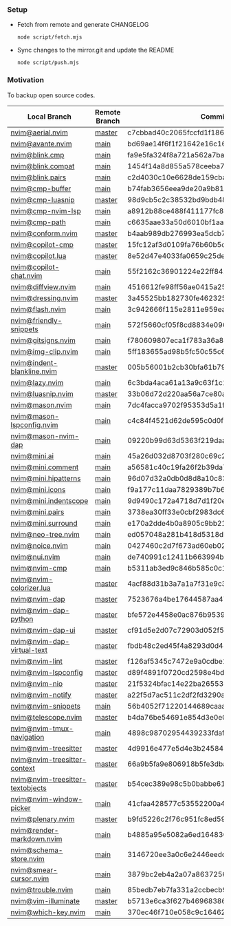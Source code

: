 ### Setup

* Fetch from remote and generate CHANGELOG

  ```fish
  node script/fetch.mjs
  ```

* Sync changes to the mirror.git and update the README

  ```fish
  node script/push.mjs
  ```


### Motivation

To backup open source codes.


 Local Branch                         | Remote Branch                                       | Commit                                  
--------------------------------------|-----------------------------------------------------|------------------------------------------
 [nvim@aerial.nvim][]                 | [master][nvim@aerial.nvim#master]                   | c7cbbad40c2065fccfd1f1863bb2c08180c0533d
 [nvim@avante.nvim][]                 | [main][nvim@avante.nvim#main]                       | bd69ae14f6f1f21642e16c16cbd18954f62365aa
 [nvim@blink.cmp][]                   | [main][nvim@blink.cmp#main]                         | fa9e5fa324f8a721a562a7baeba35a0da44ec651
 [nvim@blink.compat][]                | [main][nvim@blink.compat#main]                      | 1454f14a8d855a578ceeba77c62538fa1459a67c
 [nvim@blink.pairs][]                 | [main][nvim@blink.pairs#main]                       | c2d4030c10e6628de159cbac79a32a70ad746290
 [nvim@cmp-buffer][]                  | [main][nvim@cmp-buffer#main]                        | b74fab3656eea9de20a9b8116afa3cfc4ec09657
 [nvim@cmp-luasnip][]                 | [master][nvim@cmp-luasnip#master]                   | 98d9cb5c2c38532bd9bdb481067b20fea8f32e90
 [nvim@cmp-nvim-lsp][]                | [main][nvim@cmp-nvim-lsp#main]                      | a8912b88ce488f411177fc8aed358b04dc246d7b
 [nvim@cmp-path][]                    | [main][nvim@cmp-path#main]                          | c6635aae33a50d6010bf1aa756ac2398a2d54c32
 [nvim@conform.nvim][]                | [master][nvim@conform.nvim#master]                  | b4aab989db276993ea5dcb78872be494ce546521
 [nvim@copilot-cmp][]                 | [master][nvim@copilot-cmp#master]                   | 15fc12af3d0109fa76b60b5cffa1373697e261d1
 [nvim@copilot.lua][]                 | [master][nvim@copilot.lua#master]                   | 8e52d47e4033fa0659c25deb39a39b61c86adb45
 [nvim@copilot-chat.nvim][]           | [main][nvim@copilot-chat.nvim#main]                 | 55f2162c36901224e22ff8424fd60ecef670b8fc
 [nvim@diffview.nvim][]               | [main][nvim@diffview.nvim#main]                     | 4516612fe98ff56ae0415a259ff6361a89419b0a
 [nvim@dressing.nvim][]               | [master][nvim@dressing.nvim#master]                 | 3a45525bb182730fe462325c99395529308f431e
 [nvim@flash.nvim][]                  | [main][nvim@flash.nvim#main]                        | 3c942666f115e2811e959eabbdd361a025db8b63
 [nvim@friendly-snippets][]           | [main][nvim@friendly-snippets#main]                 | 572f5660cf05f8cd8834e096d7b4c921ba18e175
 [nvim@gitsigns.nvim][]               | [main][nvim@gitsigns.nvim#main]                     | f780609807eca1f783a36a8a31c30a48fbe150c5
 [nvim@img-clip.nvim][]               | [main][nvim@img-clip.nvim#main]                     | 5ff183655ad98b5fc50c55c66540375bbd62438c
 [nvim@indent-blankline.nvim][]       | [master][nvim@indent-blankline.nvim#master]         | 005b56001b2cb30bfa61b7986bc50657816ba4ba
 [nvim@lazy.nvim][]                   | [main][nvim@lazy.nvim#main]                         | 6c3bda4aca61a13a9c63f1c1d1b16b9d3be90d7a
 [nvim@luasnip.nvim][]                | [master][nvim@luasnip.nvim#master]                  | 33b06d72d220aa56a7ce80a0dd6f06c70cd82b9d
 [nvim@mason.nvim][]                  | [main][nvim@mason.nvim#main]                        | 7dc4facca9702f95353d5a1f87daf23d78e31c2a
 [nvim@mason-lspconfig.nvim][]        | [main][nvim@mason-lspconfig.nvim#main]              | c4c84f4521d62de595c0d0f718a9a40c1890c8ce
 [nvim@mason-nvim-dap][]              | [main][nvim@mason-nvim-dap#main]                    | 09220b99d63d5363f219daa2785242ee5fddba7f
 [nvim@mini.ai][]                     | [main][nvim@mini.ai#main]                           | 45a26d032d8703f280c69c2ed9fb4e1bfc8f24f9
 [nvim@mini.comment][]                | [main][nvim@mini.comment#main]                      | a56581c40c19fa26f2b39da72504398de3173c5a
 [nvim@mini.hipatterns][]             | [main][nvim@mini.hipatterns#main]                   | 96d07d32a0db0d8d8a10c83a964ec557cca005e7
 [nvim@mini.icons][]                  | [main][nvim@mini.icons#main]                        | f9a177c11daa7829389b7b6eaaec8b8a5c47052d
 [nvim@mini.indentscope][]            | [main][nvim@mini.indentscope#main]                  | 9d9490c172a4718d7d1f20eaae668a28f160c2d7
 [nvim@mini.pairs][]                  | [main][nvim@mini.pairs#main]                        | 3738ea30ff33e0cbf2983dc67319a5468d25b0a9
 [nvim@mini.surround][]               | [main][nvim@mini.surround#main]                     | e170a2dde4b0a8905c9bb218ed428be94ec0b255
 [nvim@neo-tree.nvim][]               | [main][nvim@neo-tree.nvim#main]                     | ed057048a281b418d5318dd5153f9486daa517a3
 [nvim@noice.nvim][]                  | [main][nvim@noice.nvim#main]                        | 0427460c2d7f673ad60eb02b35f5e9926cf67c59
 [nvim@nui.nvim][]                    | [main][nvim@nui.nvim#main]                          | de740991c12411b663994b2860f1a4fd0937c130
 [nvim@nvim-cmp][]                    | [main][nvim@nvim-cmp#main]                          | b5311ab3ed9c846b585c0c15b7559be131ec4be9
 [nvim@nvim-colorizer.lua][]          | [master][nvim@nvim-colorizer.lua#master]            | 4acf88d31b3a7a1a7f31e9c30bf2b23c6313abdb
 [nvim@nvim-dap][]                    | [master][nvim@nvim-dap#master]                      | 7523676a4be17644587aa47e4d42f6f7646d4727
 [nvim@nvim-dap-python][]             | [master][nvim@nvim-dap-python#master]               | bfe572e4458e0ac876b9539a1e9f301c72db8ea0
 [nvim@nvim-dap-ui][]                 | [master][nvim@nvim-dap-ui#master]                   | cf91d5e2d07c72903d052f5207511bf7ecdb7122
 [nvim@nvim-dap-virtual-text][]       | [master][nvim@nvim-dap-virtual-text#master]         | fbdb48c2ed45f4a8293d0d483f7730d24467ccb6
 [nvim@nvim-lint][]                   | [master][nvim@nvim-lint#master]                     | f126af5345c7472e9a0cdbe1d1a29209be72c4c4
 [nvim@nvim-lspconfig][]              | [master][nvim@nvim-lspconfig#master]                | d89f4891f0720cd2598e4bdd60010d8784b2ac8a
 [nvim@nvim-nio][]                    | [master][nvim@nvim-nio#master]                      | 21f5324bfac14e22ba26553caf69ec76ae8a7662
 [nvim@nvim-notify][]                 | [master][nvim@nvim-notify#master]                   | a22f5d7ac511c2df2fd3290a9f04c48d5a822e2e
 [nvim@nvim-snippets][]               | [main][nvim@nvim-snippets#main]                     | 56b4052f71220144689caaa2e5b66222ba5661eb
 [nvim@telescope.nvim][]              | [master][nvim@telescope.nvim#master]                | b4da76be54691e854d3e0e02c36b0245f945c2c7
 [nvim@nvim-tmux-navigation][]        | [main][nvim@nvim-tmux-navigation#main]              | 4898c98702954439233fdaf764c39636681e2861
 [nvim@nvim-treesitter][]             | [master][nvim@nvim-treesitter#master]               | 4d9916e477e5d4e3b245845dfd285edf429f3252
 [nvim@nvim-treesitter-context][]     | [master][nvim@nvim-treesitter-context#master]       | 66a9b5fa9e806918b5fe3dba00c6cce7e230abd2
 [nvim@nvim-treesitter-textobjects][] | [master][nvim@nvim-treesitter-textobjects#master]   | b54cec389e98c5b0babbe618773acec927437cab
 [nvim@nvim-window-picker][]          | [main][nvim@nvim-window-picker#main]                | 41cfaa428577c53552200a404ae9b3a0b5719706
 [nvim@plenary.nvim][]                | [master][nvim@plenary.nvim#master]                  | b9fd5226c2f76c951fc8ed5923d85e4de065e509
 [nvim@render-markdown.nvim][]        | [main][nvim@render-markdown.nvim#main]              | b4885a95e5082a6ed164830c581aac257a74f355
 [nvim@schema-store.nvim][]           | [main][nvim@schema-store.nvim#main]                 | 3146720ee3a0c6e2446eedd492fb519d16f2e467
 [nvim@smear-cursor.nvim][]           | [main][nvim@smear-cursor.nvim#main]                 | 3879bc2eb4a2a07a8637256fe33cc4484a23a813
 [nvim@trouble.nvim][]                | [main][nvim@trouble.nvim#main]                      | 85bedb7eb7fa331a2ccbecb9202d8abba64d37b3
 [nvim@vim-illuminate][]              | [master][nvim@vim-illuminate#master]                | b5713e6ca3f627b46968386d6d3f24d374d3cb17
 [nvim@which-key.nvim][]              | [main][nvim@which-key.nvim#main]                    | 370ec46f710e058c9c1646273e6b225acf47cbed

[nvim@aerial.nvim]: https://github.com/guanghechen/mirror/tree/nvim@aerial.nvim
[nvim@avante.nvim]: https://github.com/guanghechen/mirror/tree/nvim@avante.nvim
[nvim@blink.cmp]: https://github.com/guanghechen/mirror/tree/nvim@blink.cmp
[nvim@blink.compat]: https://github.com/guanghechen/mirror/tree/nvim@blink.compat
[nvim@blink.pairs]: https://github.com/guanghechen/mirror/tree/nvim@blink.pairs
[nvim@cmp-buffer]: https://github.com/guanghechen/mirror/tree/nvim@cmp-buffer
[nvim@cmp-luasnip]: https://github.com/guanghechen/mirror/tree/nvim@cmp-luasnip
[nvim@cmp-nvim-lsp]: https://github.com/guanghechen/mirror/tree/nvim@cmp-nvim-lsp
[nvim@cmp-path]: https://github.com/guanghechen/mirror/tree/nvim@cmp-path
[nvim@conform.nvim]: https://github.com/guanghechen/mirror/tree/nvim@conform.nvim
[nvim@copilot-cmp]: https://github.com/guanghechen/mirror/tree/nvim@copilot-cmp
[nvim@copilot.lua]: https://github.com/guanghechen/mirror/tree/nvim@copilot.lua
[nvim@copilot-chat.nvim]: https://github.com/guanghechen/mirror/tree/nvim@copilot-chat.nvim
[nvim@diffview.nvim]: https://github.com/guanghechen/mirror/tree/nvim@diffview.nvim
[nvim@dressing.nvim]: https://github.com/guanghechen/mirror/tree/nvim@dressing.nvim
[nvim@flash.nvim]: https://github.com/guanghechen/mirror/tree/nvim@flash.nvim
[nvim@friendly-snippets]: https://github.com/guanghechen/mirror/tree/nvim@friendly-snippets
[nvim@gitsigns.nvim]: https://github.com/guanghechen/mirror/tree/nvim@gitsigns.nvim
[nvim@img-clip.nvim]: https://github.com/guanghechen/mirror/tree/nvim@img-clip.nvim
[nvim@indent-blankline.nvim]: https://github.com/guanghechen/mirror/tree/nvim@indent-blankline.nvim
[nvim@lazy.nvim]: https://github.com/guanghechen/mirror/tree/nvim@lazy.nvim
[nvim@luasnip.nvim]: https://github.com/guanghechen/mirror/tree/nvim@luasnip.nvim
[nvim@mason.nvim]: https://github.com/guanghechen/mirror/tree/nvim@mason.nvim
[nvim@mason-lspconfig.nvim]: https://github.com/guanghechen/mirror/tree/nvim@mason-lspconfig.nvim
[nvim@mason-nvim-dap]: https://github.com/guanghechen/mirror/tree/nvim@mason-nvim-dap
[nvim@mini.ai]: https://github.com/guanghechen/mirror/tree/nvim@mini.ai
[nvim@mini.comment]: https://github.com/guanghechen/mirror/tree/nvim@mini.comment
[nvim@mini.hipatterns]: https://github.com/guanghechen/mirror/tree/nvim@mini.hipatterns
[nvim@mini.icons]: https://github.com/guanghechen/mirror/tree/nvim@mini.icons
[nvim@mini.indentscope]: https://github.com/guanghechen/mirror/tree/nvim@mini.indentscope
[nvim@mini.pairs]: https://github.com/guanghechen/mirror/tree/nvim@mini.pairs
[nvim@mini.surround]: https://github.com/guanghechen/mirror/tree/nvim@mini.surround
[nvim@neo-tree.nvim]: https://github.com/guanghechen/mirror/tree/nvim@neo-tree.nvim
[nvim@noice.nvim]: https://github.com/guanghechen/mirror/tree/nvim@noice.nvim
[nvim@nui.nvim]: https://github.com/guanghechen/mirror/tree/nvim@nui.nvim
[nvim@nvim-cmp]: https://github.com/guanghechen/mirror/tree/nvim@nvim-cmp
[nvim@nvim-colorizer.lua]: https://github.com/guanghechen/mirror/tree/nvim@nvim-colorizer.lua
[nvim@nvim-dap]: https://github.com/guanghechen/mirror/tree/nvim@nvim-dap
[nvim@nvim-dap-python]: https://github.com/guanghechen/mirror/tree/nvim@nvim-dap-python
[nvim@nvim-dap-ui]: https://github.com/guanghechen/mirror/tree/nvim@nvim-dap-ui
[nvim@nvim-dap-virtual-text]: https://github.com/guanghechen/mirror/tree/nvim@nvim-dap-virtual-text
[nvim@nvim-lint]: https://github.com/guanghechen/mirror/tree/nvim@nvim-lint
[nvim@nvim-lspconfig]: https://github.com/guanghechen/mirror/tree/nvim@nvim-lspconfig
[nvim@nvim-nio]: https://github.com/guanghechen/mirror/tree/nvim@nvim-nio
[nvim@nvim-notify]: https://github.com/guanghechen/mirror/tree/nvim@nvim-notify
[nvim@nvim-snippets]: https://github.com/guanghechen/mirror/tree/nvim@nvim-snippets
[nvim@telescope.nvim]: https://github.com/guanghechen/mirror/tree/nvim@telescope.nvim
[nvim@nvim-tmux-navigation]: https://github.com/guanghechen/mirror/tree/nvim@nvim-tmux-navigation
[nvim@nvim-treesitter]: https://github.com/guanghechen/mirror/tree/nvim@nvim-treesitter
[nvim@nvim-treesitter-context]: https://github.com/guanghechen/mirror/tree/nvim@nvim-treesitter-context
[nvim@nvim-treesitter-textobjects]: https://github.com/guanghechen/mirror/tree/nvim@nvim-treesitter-textobjects
[nvim@nvim-window-picker]: https://github.com/guanghechen/mirror/tree/nvim@nvim-window-picker
[nvim@plenary.nvim]: https://github.com/guanghechen/mirror/tree/nvim@plenary.nvim
[nvim@render-markdown.nvim]: https://github.com/guanghechen/mirror/tree/nvim@render-markdown.nvim
[nvim@schema-store.nvim]: https://github.com/guanghechen/mirror/tree/nvim@schema-store.nvim
[nvim@smear-cursor.nvim]: https://github.com/guanghechen/mirror/tree/nvim@smear-cursor.nvim
[nvim@trouble.nvim]: https://github.com/guanghechen/mirror/tree/nvim@trouble.nvim
[nvim@vim-illuminate]: https://github.com/guanghechen/mirror/tree/nvim@vim-illuminate
[nvim@which-key.nvim]: https://github.com/guanghechen/mirror/tree/nvim@which-key.nvim

[nvim@aerial.nvim#master]: https://github.com/stevearc/aerial.nvim/tree/master
[nvim@avante.nvim#main]: https://github.com/yetone/avante.nvim/tree/main
[nvim@blink.cmp#main]: https://github.com/Saghen/blink.cmp/tree/main
[nvim@blink.compat#main]: https://github.com/Saghen/blink.compat/tree/main
[nvim@blink.pairs#main]: https://github.com/Saghen/blink.pairs/tree/main
[nvim@cmp-buffer#main]: https://github.com/hrsh7th/cmp-buffer/tree/main
[nvim@cmp-luasnip#master]: https://github.com/saadparwaiz1/cmp_luasnip/tree/master
[nvim@cmp-nvim-lsp#main]: https://github.com/hrsh7th/cmp-nvim-lsp/tree/main
[nvim@cmp-path#main]: https://github.com/hrsh7th/cmp-path/tree/main
[nvim@conform.nvim#master]: https://github.com/stevearc/conform.nvim/tree/master
[nvim@copilot-cmp#master]: https://github.com/zbirenbaum/copilot-cmp/tree/master
[nvim@copilot.lua#master]: https://github.com/zbirenbaum/copilot.lua/tree/master
[nvim@copilot-chat.nvim#main]: https://github.com/CopilotC-Nvim/CopilotChat.nvim/tree/main
[nvim@diffview.nvim#main]: https://github.com/sindrets/diffview.nvim/tree/main
[nvim@dressing.nvim#master]: https://github.com/stevearc/dressing.nvim/tree/master
[nvim@flash.nvim#main]: https://github.com/folke/flash.nvim/tree/main
[nvim@friendly-snippets#main]: https://github.com/rafamadriz/friendly-snippets/tree/main
[nvim@gitsigns.nvim#main]: https://github.com/lewis6991/gitsigns.nvim/tree/main
[nvim@img-clip.nvim#main]: https://github.com/HakonHarnes/img-clip.nvim/tree/main
[nvim@indent-blankline.nvim#master]: https://github.com/lukas-reineke/indent-blankline.nvim/tree/master
[nvim@lazy.nvim#main]: https://github.com/folke/lazy.nvim/tree/main
[nvim@luasnip.nvim#master]: https://github.com/L3MON4D3/LuaSnip/tree/master
[nvim@mason.nvim#main]: https://github.com/mason-org/mason.nvim/tree/main
[nvim@mason-lspconfig.nvim#main]: https://github.com/mason-org/mason-lspconfig.nvim/tree/main
[nvim@mason-nvim-dap#main]: https://github.com/jay-babu/mason-nvim-dap.nvim/tree/main
[nvim@mini.ai#main]: https://github.com/echasnovski/mini.ai/tree/main
[nvim@mini.comment#main]: https://github.com/echasnovski/mini.comment/tree/main
[nvim@mini.hipatterns#main]: https://github.com/echasnovski/mini.hipatterns/tree/main
[nvim@mini.icons#main]: https://github.com/echasnovski/mini.icons/tree/main
[nvim@mini.indentscope#main]: https://github.com/echasnovski/mini.indentscope/tree/main
[nvim@mini.pairs#main]: https://github.com/echasnovski/mini.pairs/tree/main
[nvim@mini.surround#main]: https://github.com/echasnovski/mini.surround/tree/main
[nvim@neo-tree.nvim#main]: https://github.com/nvim-neo-tree/neo-tree.nvim/tree/main
[nvim@noice.nvim#main]: https://github.com/folke/noice.nvim/tree/main
[nvim@nui.nvim#main]: https://github.com/MunifTanjim/nui.nvim/tree/main
[nvim@nvim-cmp#main]: https://github.com/hrsh7th/nvim-cmp/tree/main
[nvim@nvim-colorizer.lua#master]: https://github.com/NvChad/nvim-colorizer.lua/tree/master
[nvim@nvim-dap#master]: https://github.com/mfussenegger/nvim-dap/tree/master
[nvim@nvim-dap-python#master]: https://github.com/mfussenegger/nvim-dap-python/tree/master
[nvim@nvim-dap-ui#master]: https://github.com/rcarriga/nvim-dap-ui/tree/master
[nvim@nvim-dap-virtual-text#master]: https://github.com/theHamsta/nvim-dap-virtual-text/tree/master
[nvim@nvim-lint#master]: https://github.com/mfussenegger/nvim-lint/tree/master
[nvim@nvim-lspconfig#master]: https://github.com/neovim/nvim-lspconfig/tree/master
[nvim@nvim-nio#master]: https://github.com/nvim-neotest/nvim-nio/tree/master
[nvim@nvim-notify#master]: https://github.com/rcarriga/nvim-notify/tree/master
[nvim@nvim-snippets#main]: https://github.com/garymjr/nvim-snippets/tree/main
[nvim@telescope.nvim#master]: https://github.com/nvim-telescope/telescope.nvim/tree/master
[nvim@nvim-tmux-navigation#main]: https://github.com/alexghergh/nvim-tmux-navigation/tree/main
[nvim@nvim-treesitter#master]: https://github.com/nvim-treesitter/nvim-treesitter/tree/master
[nvim@nvim-treesitter-context#master]: https://github.com/nvim-treesitter/nvim-treesitter-context/tree/master
[nvim@nvim-treesitter-textobjects#master]: https://github.com/nvim-treesitter/nvim-treesitter-textobjects/tree/master
[nvim@nvim-window-picker#main]: https://github.com/s1n7ax/nvim-window-picker/tree/main
[nvim@plenary.nvim#master]: https://github.com/nvim-lua/plenary.nvim/tree/master
[nvim@render-markdown.nvim#main]: https://github.com/MeanderingProgrammer/render-markdown.nvim/tree/main
[nvim@schema-store.nvim#main]: https://github.com/b0o/SchemaStore.nvim/tree/main
[nvim@smear-cursor.nvim#main]: https://github.com/sphamba/smear-cursor.nvim/tree/main
[nvim@trouble.nvim#main]: https://github.com/folke/trouble.nvim/tree/main
[nvim@vim-illuminate#master]: https://github.com/RRethy/vim-illuminate/tree/master
[nvim@which-key.nvim#main]: https://github.com/folke/which-key.nvim/tree/main